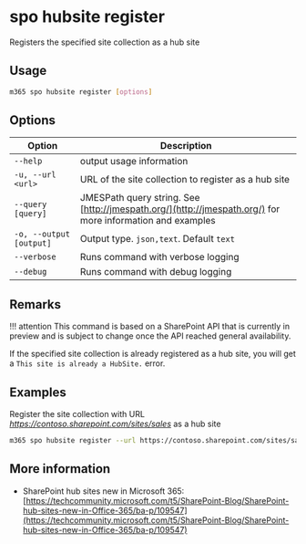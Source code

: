 # spo hubsite register

Registers the specified site collection as a hub site

## Usage

```sh
m365 spo hubsite register [options]
```

## Options

Option|Description
------|-----------
`--help`|output usage information
`-u, --url <url>`|URL of the site collection to register as a hub site
`--query [query]`|JMESPath query string. See [http://jmespath.org/](http://jmespath.org/) for more information and examples
`-o, --output [output]`|Output type. `json,text`. Default `text`
`--verbose`|Runs command with verbose logging
`--debug`|Runs command with debug logging

## Remarks

!!! attention
    This command is based on a SharePoint API that is currently in preview and is subject to change once the API reached general availability.

If the specified site collection is already registered as a hub site, you will get a `This site is already a HubSite.` error.

## Examples

Register the site collection with URL _https://contoso.sharepoint.com/sites/sales_ as a hub site

```sh
m365 spo hubsite register --url https://contoso.sharepoint.com/sites/sales
```

## More information

- SharePoint hub sites new in Microsoft 365: [https://techcommunity.microsoft.com/t5/SharePoint-Blog/SharePoint-hub-sites-new-in-Office-365/ba-p/109547](https://techcommunity.microsoft.com/t5/SharePoint-Blog/SharePoint-hub-sites-new-in-Office-365/ba-p/109547)